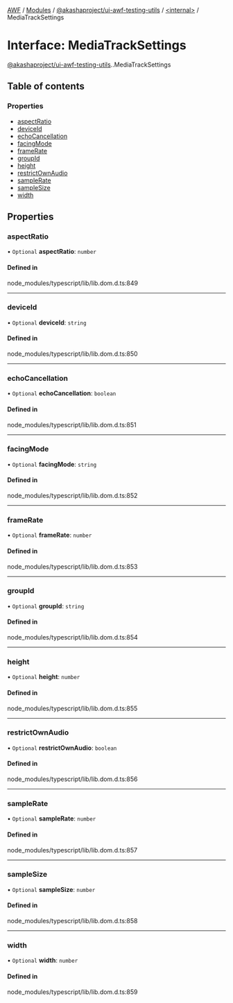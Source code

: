 [AWF](../README.md) / [Modules](../modules.md) / [@akashaproject/ui-awf-testing-utils](../modules/akashaproject_ui_awf_testing_utils.md) / [<internal\>](../modules/akashaproject_ui_awf_testing_utils._internal_.md) / MediaTrackSettings

# Interface: MediaTrackSettings

[@akashaproject/ui-awf-testing-utils](../modules/akashaproject_ui_awf_testing_utils.md).[<internal>](../modules/akashaproject_ui_awf_testing_utils._internal_.md).MediaTrackSettings

## Table of contents

### Properties

- [aspectRatio](akashaproject_ui_awf_testing_utils._internal_.MediaTrackSettings.md#aspectratio)
- [deviceId](akashaproject_ui_awf_testing_utils._internal_.MediaTrackSettings.md#deviceid)
- [echoCancellation](akashaproject_ui_awf_testing_utils._internal_.MediaTrackSettings.md#echocancellation)
- [facingMode](akashaproject_ui_awf_testing_utils._internal_.MediaTrackSettings.md#facingmode)
- [frameRate](akashaproject_ui_awf_testing_utils._internal_.MediaTrackSettings.md#framerate)
- [groupId](akashaproject_ui_awf_testing_utils._internal_.MediaTrackSettings.md#groupid)
- [height](akashaproject_ui_awf_testing_utils._internal_.MediaTrackSettings.md#height)
- [restrictOwnAudio](akashaproject_ui_awf_testing_utils._internal_.MediaTrackSettings.md#restrictownaudio)
- [sampleRate](akashaproject_ui_awf_testing_utils._internal_.MediaTrackSettings.md#samplerate)
- [sampleSize](akashaproject_ui_awf_testing_utils._internal_.MediaTrackSettings.md#samplesize)
- [width](akashaproject_ui_awf_testing_utils._internal_.MediaTrackSettings.md#width)

## Properties

### aspectRatio

• `Optional` **aspectRatio**: `number`

#### Defined in

node_modules/typescript/lib/lib.dom.d.ts:849

___

### deviceId

• `Optional` **deviceId**: `string`

#### Defined in

node_modules/typescript/lib/lib.dom.d.ts:850

___

### echoCancellation

• `Optional` **echoCancellation**: `boolean`

#### Defined in

node_modules/typescript/lib/lib.dom.d.ts:851

___

### facingMode

• `Optional` **facingMode**: `string`

#### Defined in

node_modules/typescript/lib/lib.dom.d.ts:852

___

### frameRate

• `Optional` **frameRate**: `number`

#### Defined in

node_modules/typescript/lib/lib.dom.d.ts:853

___

### groupId

• `Optional` **groupId**: `string`

#### Defined in

node_modules/typescript/lib/lib.dom.d.ts:854

___

### height

• `Optional` **height**: `number`

#### Defined in

node_modules/typescript/lib/lib.dom.d.ts:855

___

### restrictOwnAudio

• `Optional` **restrictOwnAudio**: `boolean`

#### Defined in

node_modules/typescript/lib/lib.dom.d.ts:856

___

### sampleRate

• `Optional` **sampleRate**: `number`

#### Defined in

node_modules/typescript/lib/lib.dom.d.ts:857

___

### sampleSize

• `Optional` **sampleSize**: `number`

#### Defined in

node_modules/typescript/lib/lib.dom.d.ts:858

___

### width

• `Optional` **width**: `number`

#### Defined in

node_modules/typescript/lib/lib.dom.d.ts:859
